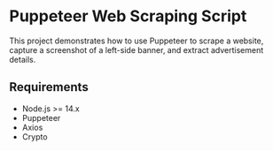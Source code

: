 # Puppeteer Web Scraping Script

This project demonstrates how to use Puppeteer to scrape a website, capture a screenshot of a left-side banner, and extract advertisement details.

## Requirements

- Node.js >= 14.x
- Puppeteer
- Axios
- Crypto


